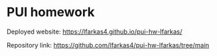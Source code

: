 # PUI homework

Deployed website: https://lfarkas4.github.io/pui-hw-lfarkas/

Repository link: https://github.com/lfarkas4/pui-hw-lfarkas/tree/main

